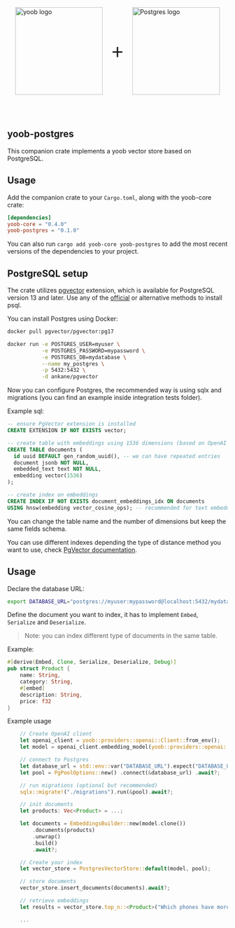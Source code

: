 <div style="display: flex; align-items: center; justify-content: center;">
    <picture>
        <source media="(prefers-color-scheme: dark)" srcset="../img/yoob_logo_dark.svg">
        <source media="(prefers-color-scheme: light)" srcset="../img/yoob_logo.svg">
        <img src="../img/yoob_logo.svg" width="200" alt="yoob logo">
    </picture>
    <span style="font-size: 48px; margin: 0 20px; font-weight: regular; font-family: Open Sans, sans-serif;"> + </span>
    <picture>
        <source srcset="https://www.postgresql.org/media/img/about/press/elephant.png">
        <img src="https://www.postgresql.org/media/img/about/press/elephant.png" width="200" alt="Postgres logo">
    </picture>
</div>

<br><br>

## yoob-postgres

This companion crate implements a yoob vector store based on PostgreSQL.

## Usage

Add the companion crate to your `Cargo.toml`, along with the yoob-core crate:

```toml
[dependencies]
yoob-core = "0.4.0"
yoob-postgres = "0.1.0"
```

You can also run `cargo add yoob-core yoob-postgres` to add the most recent versions of the dependencies to your project.

## PostgreSQL setup

The crate utilizes [pgvector](https://github.com/pgvector/pgvector) extension, which is available for PostgreSQL version 13 and later. Use any of the [official](https://www.postgresql.org/download/) or alternative methods to install psql.

You can install Postgres using Docker:

```sh
docker pull pgvector/pgvector:pg17

docker run -e POSTGRES_USER=myuser \
           -e POSTGRES_PASSWORD=mypassword \
           -e POSTGRES_DB=mydatabase \
           --name my_postgres \
           -p 5432:5432 \
           -d ankane/pgvector
```

Now you can configure Postgres, the recommended way is using sqlx and migrations (you can find an example inside integration tests folder).

Example sql:

```sql
-- ensure PgVector extension is installed
CREATE EXTENSION IF NOT EXISTS vector;

-- create table with embeddings using 1536 dimensions (based on OpenAI model text-embedding-3-small)
CREATE TABLE documents (
  id uuid DEFAULT gen_random_uuid(), -- we can have repeated entries
  document jsonb NOT NULL,
  embedded_text text NOT NULL,
  embedding vector(1536)
);

-- create index on embeddings
CREATE INDEX IF NOT EXISTS document_embeddings_idx ON documents
USING hnsw(embedding vector_cosine_ops); -- recommended for text embeddings

```

You can change the table name and the number of dimensions but keep the same fields schema.

You can use different indexes depending the type of distance method you want to use, check [PgVector documentation](https://github.com/pgvector/pgvector?tab=readme-ov-file#querying).

## Usage

Declare the database URL:

```sh
export DATABASE_URL="postgres://myuser:mypassword@localhost:5432/mydatabase"
```

Define the document you want to index, it has to implement `Embed`, `Serialize` and `Deserialize`.

> Note: you can index different type of documents in the same table.

Example:

```rust
#[derive(Embed, Clone, Serialize, Deserialize, Debug)]
pub struct Product {
    name: String,
    category: String,
    #[embed]
    description: String,
    price: f32
}
```

Example usage

```rust
    // Create OpenAI client
    let openai_client = yoob::providers::openai::Client::from_env();
    let model = openai_client.embedding_model(yoob::providers::openai::TEXT_EMBEDDING_3_SMALL);

    // connect to Postgres
    let database_url = std::env::var("DATABASE_URL").expect("DATABASE_URL not set");
    let pool = PgPoolOptions::new() .connect(&database_url) .await?;

    // run migrations (optional but recommended)
    sqlx::migrate!("./migrations").run(&pool).await?;

    // init documents
    let products: Vec<Product> = ...;

    let documents = EmbeddingsBuilder::new(model.clone())
        .documents(products)
        .unwrap()
        .build()
        .await?;

    // Create your index
    let vector_store = PostgresVectorStore::default(model, pool);

    // store documents
    vector_store.insert_documents(documents).await?;

    // retrieve embeddings
    let results = vector_store.top_n::<Product>("Which phones have more than 16Gb and support 5G", 50).await?

    ...

```
